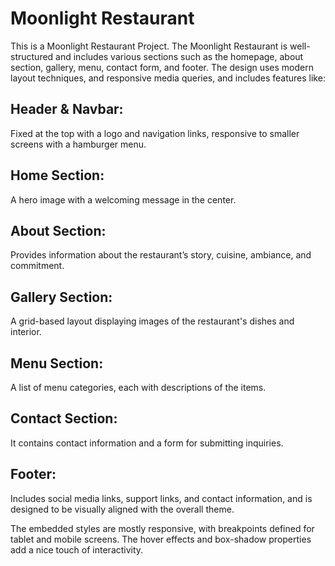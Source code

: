 # Moonlight Restaurant

This is a Moonlight Restaurant Project. The Moonlight Restaurant is well-structured and includes various sections such as the homepage, about section, gallery, menu, contact form, and footer. The design uses modern layout techniques, and responsive media queries, and includes features like:

## Header & Navbar:
Fixed at the top with a logo and navigation links, responsive to smaller screens with a hamburger menu.

## Home Section: 
A hero image with a welcoming message in the center.

## About Section:
Provides information about the restaurant’s story, cuisine, ambiance, and commitment.

## Gallery Section:
A grid-based layout displaying images of the restaurant's dishes and interior.

## Menu Section:  
A list of menu categories, each with descriptions of the items.

## Contact Section:
It contains contact information and a form for submitting inquiries.

## Footer:
Includes social media links, support links, and contact information, and is designed to be visually aligned with the overall theme.

The embedded styles are mostly responsive, with breakpoints defined for tablet and mobile screens. The hover effects and box-shadow properties add a nice touch of interactivity.
